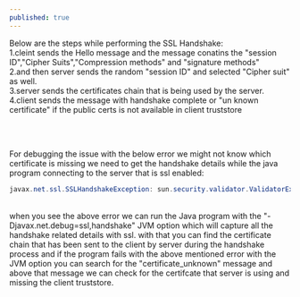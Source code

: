 ```yaml
---
published: true
---
```

Below are the steps while performing the SSL Handshake:<br/>
1.cleint sends the Hello message and the message conatins the "session ID","Cipher Suits","Compression methods" and "signature methods"<br/>
2.and then server sends the random "session ID" and selected "Cipher suit" as well.<br/>
3.server sends the certificates chain that is being used by the server.<br/>
4.client sends the message with handshake complete or "un known certificate" if the public certs is not available in client truststore


<br/><br/>

For debugging the issue with the below error we might not know which certificate is missing we need to get the handshake details while the java program connecting to the server that is ssl enabled:<br/>
```java
javax.net.ssl.SSLHandshakeException: sun.security.validator.ValidatorException: PKIX path building failed: sun.security.provider.certpath.SunCertPathBuilderException: unable to find valid certification path to requested target
```
<br/>
when you see the above error we can run the Java program with the "-Djavax.net.debug=ssl,handshake" JVM option which will capture all the handshake related details with ssl. with that you can find the certificate chain that has been sent to the client by server during the handshake process and if the program fails with the above mentioned error with the JVM option you can search for the "certificate_unknown" message and above that message we can check for the certifcate that server is using and missing the client truststore.